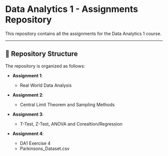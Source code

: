 # Data Analytics 1 - Assignments Repository
 
This repository contains all the assignments for the Data Analytics 1 course.

----------------------------------------

## 📂 Repository Structure

The repository is organized as follows:

- **Assignment 1**:
  - Real World Data Analysis

- **Assignment 2**:
  - Central Limit Theorem and Sampling Methods
  
- **Assignment 3**:
  - T-Test, Z-Test, ANOVA and Corealtion/Regression

- **Assignment 4**:
  - DA1 Exercise 4
  - Parkinsons_Dataset.csv
